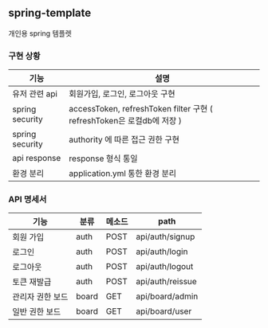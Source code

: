## spring-template
개인용 spring 템플렛
### **구현 상황**
|기능|설명|
|------|---|
|유저 관련 api| 회원가입, 로그인, 로그아웃 구현|
|spring security|accessToken, refreshToken filter 구현 ( refreshToken은 로컬db에 저장 )| 
|spring security|authority 에 따른 접근 권한 구현|
|api response|response 형식 통일|
|환경 분리|application.yml 통한 환경 분리|


### **API 명세서**
|기능|분류|메소드|path|
|------|---|---|-----|
|회원 가입|auth|POST|api/auth/signup|
|로그인|auth|POST|api/auth/login|
|로그아웃|auth|POST|api/auth/logout|
|토큰 재발급|auth|POST|api/auth/reissue|
|관리자 권한 보드|board|GET|api/board/admin|
|일반 권한 보드|board|GET|api/board/user|


